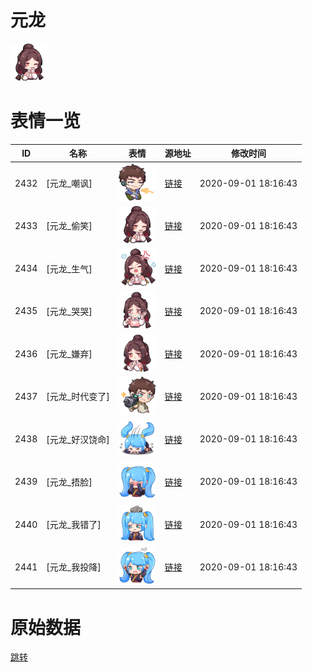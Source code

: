 # 元龙

<img src="./cover.png" height="60" alt="cover" />

# 表情一览

|ID|名称|表情|源地址|修改时间|
|----|----|----|----|----|
|2432|[元龙_嘲讽]|<img src="./pic/002432_%5B元龙_嘲讽%5D.png" height="60" alt="嘲讽"/>|[链接](http://i0.hdslb.com/bfs/emote/4e6916a48a28c35e6ccf0bcf117fe131d8da247a.png)|2020-09-01 18:16:43|
|2433|[元龙_偷笑]|<img src="./pic/002433_%5B元龙_偷笑%5D.png" height="60" alt="偷笑"/>|[链接](http://i0.hdslb.com/bfs/emote/f2d1b3369cd101c7e76b9e622c52946e12eab8e7.png)|2020-09-01 18:16:43|
|2434|[元龙_生气]|<img src="./pic/002434_%5B元龙_生气%5D.png" height="60" alt="生气"/>|[链接](http://i0.hdslb.com/bfs/emote/839729a7cf43d960d4c0a0c57386f6ad3ec8929d.png)|2020-09-01 18:16:43|
|2435|[元龙_哭哭]|<img src="./pic/002435_%5B元龙_哭哭%5D.png" height="60" alt="哭哭"/>|[链接](http://i0.hdslb.com/bfs/emote/bd017024114ddccbe78e91d513fdde2fc2137ed3.png)|2020-09-01 18:16:43|
|2436|[元龙_嫌弃]|<img src="./pic/002436_%5B元龙_嫌弃%5D.png" height="60" alt="嫌弃"/>|[链接](http://i0.hdslb.com/bfs/emote/9705f85463bde8e1f8be939a5caaed2f82ad096b.png)|2020-09-01 18:16:43|
|2437|[元龙_时代变了]|<img src="./pic/002437_%5B元龙_时代变了%5D.png" height="60" alt="时代变了"/>|[链接](http://i0.hdslb.com/bfs/emote/08579c27468224cc2c03d142f57f9c09ffa534fa.png)|2020-09-01 18:16:43|
|2438|[元龙_好汉饶命]|<img src="./pic/002438_%5B元龙_好汉饶命%5D.png" height="60" alt="好汉饶命"/>|[链接](http://i0.hdslb.com/bfs/emote/3e267ed30aa9be74ed59e77e75b64e3ac5a9d2a1.png)|2020-09-01 18:16:43|
|2439|[元龙_捂脸]|<img src="./pic/002439_%5B元龙_捂脸%5D.png" height="60" alt="捂脸"/>|[链接](http://i0.hdslb.com/bfs/emote/acd37e3530f80e88ea6b8b4fa2e1bd1b1912e114.png)|2020-09-01 18:16:43|
|2440|[元龙_我错了]|<img src="./pic/002440_%5B元龙_我错了%5D.png" height="60" alt="我错了"/>|[链接](http://i0.hdslb.com/bfs/emote/d4a061a8473929187962f1ff675ccb6a773f7122.png)|2020-09-01 18:16:43|
|2441|[元龙_我投降]|<img src="./pic/002441_%5B元龙_我投降%5D.png" height="60" alt="我投降"/>|[链接](http://i0.hdslb.com/bfs/emote/31caf8622e4d1a919e10dc825259500c38aa6fa3.png)|2020-09-01 18:16:43|

# 原始数据

[跳转](./raw.json)

